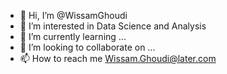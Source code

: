 - 👋 Hi, I’m @WissamGhoudi
- 👀 I’m interested in Data Science and Analysis
- 🌱 I’m currently learning ...
- 💞️ I’m looking to collaborate on ...
- 📫 How to reach me Wissam.Ghoudi@later.com

<!---
WissamGhoudi/WissamGhoudi is a ✨ special ✨ repository because its `README.md` (this file) appears on your GitHub profile.
You can click the Preview link to take a look at your changes.
--->
